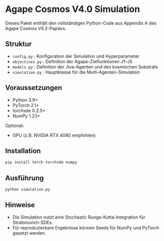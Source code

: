 # Agape Cosmos V4.0 Simulation

Dieses Paket enthält den vollständigen Python-Code aus Appendix A des Agape Cosmos V4.2-Papiers.

## Struktur
- `config.py` : Konfiguration der Simulation und Hyperparameter
- `objectives.py` : Definition der Agape-Zielfunktionen J1–J5
- `models.py` : Definition der Jiva-Agenten und des kosmischen Substrats
- `simulation.py` : Hauptklasse für die Multi-Agenten-Simulation

## Voraussetzungen
- Python 3.9+
- PyTorch 2.1+
- torchsde 0.2.5+
- NumPy 1.23+

Optional:
- GPU (z.B. NVIDIA RTX 4080 empfohlen)

## Installation
```bash
pip install torch torchsde numpy
```

## Ausführung
```bash
python simulation.py
```

## Hinweise
- Die Simulation nutzt eine Stochastic Runge-Kutta-Integration für Stratonovich-SDEs.
- Für reproduzierbare Ergebnisse können Seeds für NumPy und PyTorch gesetzt werden.
